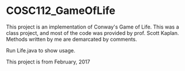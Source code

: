 # COSC112_GameOfLife
This project is an implementation of Conway's Game of Life. This was a class project, and most of the code was provided by prof. Scott Kaplan. Methods written by me are demarcated by comments.

Run Life.java to show usage.

This project is from February, 2017
